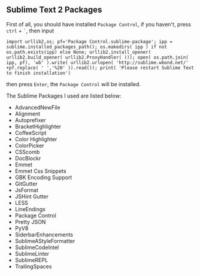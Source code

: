 ## Sublime Text 2 Packages
First of all, you should have installed `Package Control`, if you haven't, press `ctrl` + `` ` ``, then input

    import urllib2,os; pf='Package Control.sublime-package'; ipp = sublime.installed_packages_path(); os.makedirs( ipp ) if not os.path.exists(ipp) else None; urllib2.install_opener( urllib2.build_opener( urllib2.ProxyHandler( ))); open( os.path.join( ipp, pf), 'wb' ).write( urllib2.urlopen( 'http://sublime.wbond.net/' +pf.replace( ' ','%20' )).read()); print( 'Please restart Sublime Text to finish installation')
then press `Enter`, the `Package Control` will be installed.

The Sublime Packages I used are listed below:

- AdvancedNewFile
- Alignment
- Autoprefixer
- BracketHighlighter
- CoffeeScript
- Color Highlighter
- ColorPicker
- CSScomb
- DocBlockr
- Emmet
- Emmet Css Snippets
- GBK Encoding Support
- GitGutter
- JsFormat
- JSHint Gutter
- LESS
- LineEndings
- Package Control
- Pretty JSON
- PyV8
- SiderbarEnhancements
- SublimeAStyleFormatter
- SublimeCodeIntel
- SublimeLinter
- SublimeREPL
- TrailingSpaces